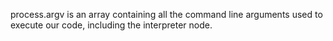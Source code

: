 process.argv is an array containing all the command line arguments used to execute our code, including the interpreter node. 
